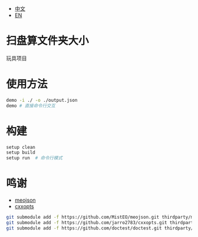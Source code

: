 - [中文](README.md)
- [EN](README_EN.md)

# 扫盘算文件夹大小
玩具项目

# 使用方法
```bash
demo -i ./ -o ./output.json
demo # 直接命令行交互
```

# 构建
```bash
setup clean
setup build
setup run  # 命令行模式
```

# 鸣谢
- [meojson](https://github.com/MistEO/meojson)
- [cxxopts](https://github.com/jarro2783/cxxopts)

```sh
git submodule add -f https://github.com/MistEO/meojson.git thirdparty/meojson
git submodule add -f https://github.com/jarro2783/cxxopts.git thirdparty/cxxopts
git submodule add -f https://github.com/doctest/doctest.git thirdparty/doctest
```